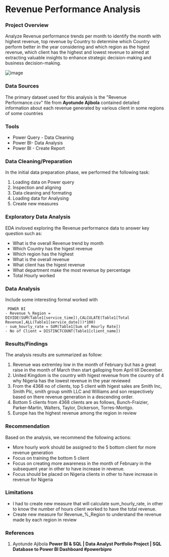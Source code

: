 # Revenue Performance Analysis

### Project Overview

Analyze Revenue performance trends per month to identify the month with highest revenue, top revenue by Country to determine which Country perform better in the year considering and which region as the higest revenue, which client has the highest and lowest revenue to aimed at extracting valuable insights to enhance strategic decision-making and business decision-making.


![image](https://github.com/user-attachments/assets/0c211b5a-5117-4608-8be5-3b682382ca21)






### Data Sources

The primary dataset used for this analysis is the "Revenue Performance.csv" file from **Ayotunde Ajibola** contained detailed information about each revenue generated by various client in some regions  of some countries 

### Tools 

- Power Query - Data Cleaning
- Power BI- Data Analysis
- Power BI - Create Report

### Data Cleaning/Preparation

In the initial data preparation phase, we performed the following task:

1. Loading data on Power query
2. Inspection and aligning 
3. Data cleaning and formating
4. Loading data for Analysing
5. Create new measures 

### Exploratory Data Analysis

EDA invloved exploring the Revenue performance data to answer key question such as:

- What is the overall Revenue trend by month
- Which Country has the higest revenue
- Which region has the highest
- What is the overall revenue
- What client has the higest revenue
- What department make the most revenue by percentage
- Total Hourly worked

### Data Analysis

Include some interesting formal worked with

```
 POWER BI
- Revenue_%_Region = DIVIDE(SUM(Table1[service_time]),CALCULATE(Table1[Total Revenue],ALL(Table1[service_date]))*100)
- sum_hourly_rate = SUM(Table1[Sum of Hourly Rate])
- No of Client = DISTINCTCOUNT(Table1[client_name])
```

### Results/Findings

The analysis results are summarized as follow:
1. Revenue was extremley low in the month of February but has a great raise in the month of March then start galloping from April till December.
2. United Kingdom is the country with higest revenue from the country of 4 why Nigeria has the lowest revenue in the year reviewed
3. From the 4368 no of clients, top 5 client with higest sales are Smith Inc, Smith Plc, smith group smith LLC and Williams and son respectively based on there revenue generation in a descending order.
4. Bottom 5 clients from 4368 clients are as follows, Bunch-Fraizier, Parker-Martin, Walters, Taylor, Dickerson, Torres-Montgo.
5. Europe has the highest revenue among the region in review 

### Recommendation

Based on the analysis, we recommend the following actions:
- More hourly work should be assigned to the 5 bottom client for more revenue generation
- Focus on training the bottom 5 client 
- Focus on creating more awareness in the month of February in the subsequent year in other to have increase in revenue.  
- Focus should be placed on Nigeria clients in other to have increase in revenue for Nigeria 

### Limitations

- I had to create new measure that will calculate sum_hourly_rate, in other to know the number of hours client worked to have the total revenue.
- Create new measure for Revenue_%_Region to understand the revenue made by each region in review

### References

1. Ayotunde Ajibola **Power BI & SQL | Data Analyst Portfolio Project | SQL Database to Power BI Dashboard #powerbipro**
